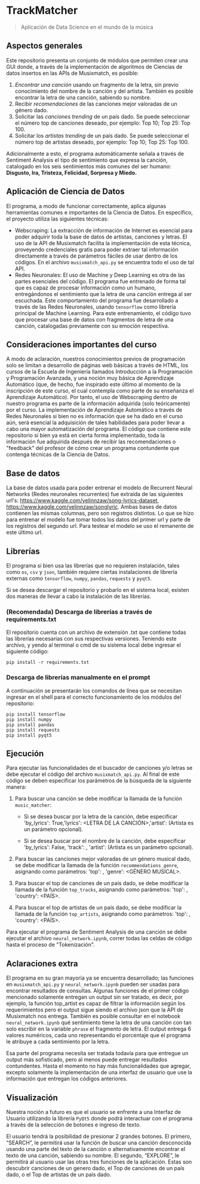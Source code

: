 # TrackMatcher
> Aplicación de Data Science en el mundo de la música

## Aspectos generales
Este repositorio presenta un conjunto de módulos que permiten crear una GUI donde, a través de la implementación de algoritmos de Ciencias de datos insertos en las APIs de Musixmatch, es posible:

1. *Encontrar una canción* usando un fragmento de la letra, sin previo conocimiento del nombre de la canción y del artista. También es posible encontrar la letra de una canción, sabiendo su nombre.
2. Recibir *recomendaciones* de las canciones mejor valoradas de un género dado.
3. Solicitar las *canciones trending* de un país dado. Se puede seleccionar el número top de canciones deseado, por ejemplo: Top 10; Top 25: Top 100.
4. Solicitar los *artistas trending* de un país dado. Se puede seleccionar el número top de artistas deseado, por ejemplo: Top 10; Top 25: Top 100.

Adicionalmente a esto, el programa automáticamente señala a través de Sentiment Analysis el tipo de sentimiento que expresa la canción, catalogado en los seis sentimientos más comunes del ser humano: **Disgusto, Ira, Tristeza, Felicidad, Sorpresa y Miedo.**

## Aplicación de Ciencia de Datos
El programa, a modo de funcionar correctamente, aplica algunas herramientas comunes e importantes de la Ciencia de Datos. En específico, el proyecto utiliza las siguientes técnicas:
* Webscraping: La extracción de información de Internet es esencial para poder adquirir toda la base de datos de artistas, canciones y letras. El uso de la API de Musixmatch facilita la implementación de esta técnica, proveyendo credenciales gratis para poder extraer tal información directamente a través de parámetros fáciles de usar dentro de los códigos. En el archivo ```musixmatch_api.py``` se encuentra todo el uso de tal API.
* Redes Neuronales: El uso de Machine y Deep Learning es otra de las partes esenciales del código. El programa fue entrenado de forma tal que es capaz de procesar información como un humano, entregándonos el sentimiento que la letra de una canción entrega al ser escuchada. Este comportamiento del programa fue desarrollado a través de las Redes Neuronales, usando ```tensorflow``` como librería principal de Machine Learning. Para este entrenamiento, el código tuvo que procesar una base de datos con fragmentos de letra de una canción, catalogadas previamente con su emoción respectiva.

## Consideraciones importantes del curso
A modo de aclaración, nuestros conocimientos previos de programación solo se limitan a desarrollo de páginas web básicas a través de HTML, los cursos de la Escuela de Ingeniería llamados Introducción a la Programación y Programación Avanzada, y una noción muy básica de Aprendizaje Automático (que, de hecho, fue inspirado este último al momento de la inscripción de este curso, el cual contempla como parte de su enseñanza el Aprendizaje Automático). Por tanto, el uso de Webscraping dentro de nuestro programa es parte de la información adquirida (solo teóricamente) por el curso. La implementación de Aprendizaje Automático a través de Redes Neuronales si bien no es información que se ha dado en el curso aún, será esencial la adquisición de tales habilidades para poder llevar a cabo una mayor automatización del programa. El código que contiene este repositorio si bien ya está en cierta forma implementado, toda la información fue adquirida después de recibir las recomendaciones o "feedback" del profesor de cómo crear un programa contundente que contenga técnicas de la Ciencia de Datos.

## Base de datos
La base de datos usada para poder entrenar el modelo de Recurrent Neural Networks (Redes neuronales recurrentes) fue extraída de las siguientes url's: https://www.kaggle.com/yelinnzaw/song-lyrics-dataset, https://www.kaggle.com/yelinnzaw/songlyric. Ambas bases de datos contienen las mismas columnas, pero son registros distintos. Lo que se hizo para entrenar el modelo fue tomar todos los datos del primer url y parte de los registros del segundo url. Para testear el modelo se uso el remanente de este último url.

## Librerías
El programa si bien usa las librerías que no requieren instalación, tales como ```os```, ```csv``` y ```json```, también requiere ciertas instalaciones de librería externas como ```tensorflow```, ```numpy```, ```pandas```, ```requests``` y ```pyqt5```.

Si se desea descargar el repositorio y probarlo en el sistema local, existen dos maneras de llevar a cabo la instalación de las librerías.

### (Recomendada) Descarga de librerías a través de requirements.txt
El repositorio cuenta con un archivo de extensión .txt que contiene todas las librerías necesarias con sus respectivas versiones. Teniendo este archivo, y yendo al terminal o cmd de su sistema local debe ingresar el siguiente código:

```shell
pip install -r requirements.txt
```

### Descarga de librerías manualmente en el prompt
A continuación se presentarán los comandos de línea que se necesitan ingresar en el shell para el correcto funcionamiento de los módulos del repositorio:

```shell
pip install tensorflow
pip install numpy
pip install pandas
pip install requests
pip install pyqt5
```

## Ejecución 
Para ejecutar las funcionalidades de el buscador de canciones y/o letras se debe ejecutar el código del archivo ```musixmatch_api.py```. Al final de este código se deben especificar los parámetros de la búsqueda de la siguiente manera:

1. Para buscar una canción se debe modificar la llamada de la función ```music_matcher```:

    * Si se desea buscar por la letra de la canción, debe especificar 'by_lyrics': True,'lyrics': <LETRA DE LA CANCIÓN>,'artist': <NOMBRE ARTISTA> (Artista es un parámetro opcional).
  
    * Si se desea buscar por el nombre de la canción, debe especificar 'by_lyrics': False, 'track': <NOMBRE CANCION>, 'artist': <NOMBRE ARTISTA> (Artista es un parámetro opcional).
  
2. Para buscar las canciones mejor valoradas de un género musical dado, se debe modificar la llamada de la función ```recommendations_genre```, asignando como parámetros: 'top': <CANTIDAD SOLICITADA>, 'genre': <GÉNERO MUSICAL>.
  
3. Para buscar el top de canciones de un país dado, se debe modificar la llamada de la función ```top_tracks```, asignando como parámetros: 'top': <CANTIDAD SOLICITADA>, 'country': <PAÍS>.
  
4. Para buscar el top de artistas de un país dado, se debe modificar la llamada de la función ```top_artists```, asignando como parámetros: 'top': <CANTIDAD SOLICITADA>, 'country': <PAÍS>.

Para ejecutar el programa de Sentiment Analysis de una canción se debe ejecutar el archivo ```neural_network.ipynb```, correr todas las celdas de código hasta el proceso de "Tokenización".

## Aclaraciones extra
El programa en su gran mayoría ya se encuentra desarrollado; las funciones en ```musixmatch_api.py``` y ```neural_network.ipynb``` pueden ser usadas para encontrar resultados de consultas. Algunas funciones de el primer código mencionado solamente entregan un output sin ser tratado, es decir, por ejemplo, la función top_artist es capaz de filtrar la información según los requerimientos pero el output sigue siendo el archivo json que la API de Musixmatch nos entrega. También es posible consultar en el notebook ```neural_network.ipynb``` qué sentimiento tiene la letra de una canción con tan solo escribir en la variable ```phrase``` el fragmento de letra. El output entrega 6 valores numéricos, cada uno representando el porcentaje que el programa le atribuye a cada sentimiento por la letra.

Esa parte del programa necesita ser tratada todavía para que entregue un output más sofisticado, pero al menos puede entregar resultados contundentes. Hasta el momento no hay más funcionalidades que agregar, excepto solamente la implementación de una interfaz de usuario que use la información que entregan los códigos anteriores.


## Visualización
Nuestra noción a futuro es que el usuario se enfrente a una Interfaz de Usuario utilizando la librería ```PyQt5``` donde podrá interactuar con el programa a través de la selección de botones e ingreso de texto.

El usuario tendrá la posibilidad de presionar 2 grandes botones. El primero, “SEARCH”, le permitirá usar la función de buscar una canción desconocida usando una parte del texto de la canción o alternativamente encontrar el texto de una canción, sabiendo su nombre. El segundo, “EXPLORE”, le permitirá al usuario usar las otras tres funciones de la aplicación. Estas son descubrir canciones de un genero dado, el Top de canciones de un país dado, o  el Top de artistas de un país dado.
